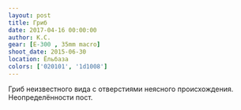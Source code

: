 ```yaml
---
layout: post
title: Гриб
date: 2017-04-16 00:00:00
author: К.С.
gear: [E-300 , 35mm macro]
shoot_date: 2015-06-30
location: Ёльбаза
colors: ['020101', '1d1008']
---
```


Гриб неизвестного вида с отверстиями неясного происхождения. Неопределённости пост.
